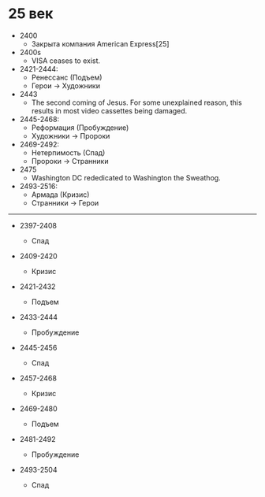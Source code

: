 # 25 век

*   2400
    *   Закрыта компания American Express[25]
*   2400s
    *   VISA ceases to exist.
*   2421-2444:
    *   Ренессанс (Подъем)
    *   Герои       ->  Художники
*   2443
    *   The second coming of Jesus. For some unexplained reason, this results
        in most video cassettes being damaged.
*   2445-2468:
    *   Реформация (Пробуждение)
    *   Художники   ->  Пророки
*   2469-2492:
    *   Нетерпимость (Спад)
    *   Пророки     ->  Странники
*   2475
    *   Washington DC rededicated to Washington the Sweathog.
*   2493-2516:
    *   Армада (Кризис)
    *   Странники   ->  Герои

----

*   2397-2408
    *   Спад
*   2409-2420
    *   Кризис

*   2421-2432
    *   Подъем
*   2433-2444
    *   Пробуждение
*   2445-2456
    *   Спад
*   2457-2468
    *   Кризис

*   2469-2480
    *   Подъем
*   2481-2492
    *   Пробуждение
*   2493-2504
    *   Спад
